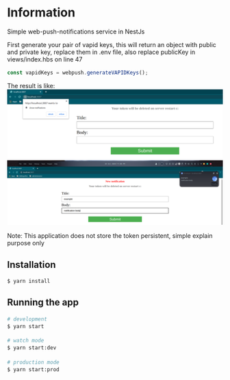 # Information

Simple web-push-notifications service in NestJs

First generate your pair of vapid keys, this will return an object with public and private key, replace them in .env file, also replace publicKey in views/index.hbs on line 47 
```js
const vapidKeys = webpush.generateVAPIDKeys();
```


The result is like:
![Screenshot](https://github.com/gary94746/notification-service/blob/main/screenshots/1.png)
![Screenshot 1](https://github.com/gary94746/notification-service/blob/main/screenshots/2.png)

Note: This application does not store the token persistent, simple explain purpose only

## Installation

```bash
$ yarn install
```

## Running the app

```bash
# development
$ yarn start

# watch mode
$ yarn start:dev

# production mode
$ yarn start:prod
```
